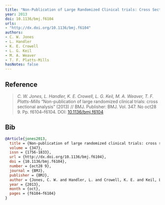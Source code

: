 ```yaml
---
title: "Non-Publication of Large Randomized Clinical trials: Cross Sectional Analysis"
year: 2013
doi: 10.1136/bmj.f6104
urls:
- "http://dx.doi.org/10.1136/bmj.f6104"
authors:
- C. W. Jones
- L. Handler
- K. E. Crowell
- L. G. Keil
- M. A. Weaver
- T. F. Platts-Mills
hasNotes: false
---
```


## Reference

> <i>C. W. Jones, L. Handler, K. E. Crowell, L. G. Keil, M. A. Weaver, T. F. Platts-Mills</i> “Non-publication of large randomized clinical trials: cross sectional analysis” (2013) // BMJ. Publisher: BMJ. Vol.&nbsp;347. No&nbsp;oct28 9. Pp.&nbsp;f6104–f6104. DOI:&nbsp;<a href='https://doi.org/10.1136/bmj.f6104'>10.1136/bmj.f6104</a>

## Bib

```bib
@Article{jones2013,
  title = {Non-publication of large randomized clinical trials: cross sectional analysis},
  volume = {347},
  issn = {1756-1833},
  url = {http://dx.doi.org/10.1136/bmj.f6104},
  doi = {10.1136/bmj.f6104},
  number = {oct28 9},
  journal = {BMJ},
  publisher = {BMJ},
  author = {Jones, C. W. and Handler, L. and Crowell, K. E. and Keil, L. G. and Weaver, M. A. and Platts-Mills, T. F.},
  year = {2013},
  month = {oct},
  pages = {f6104–f6104}
}
```
